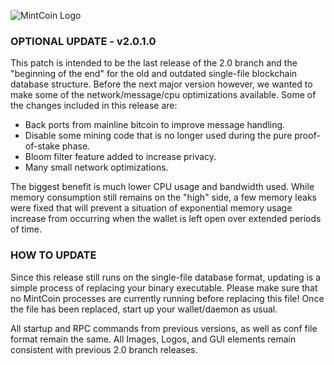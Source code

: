 ![MintCoin Logo](https://github.com/MintcoinCommunity/Mintcoin-Desktop-Wallet/raw/2.0/src/qt/res/icons/MintCoin.png)
### OPTIONAL UPDATE - v2.0.1.0

This patch is intended to be the last release of the 2.0 branch and the "beginning of the end" for the old and outdated single-file blockchain database structure. Before the next major version however, we wanted to make some of the network/message/cpu optimizations available. Some of the changes included in this release are:

* Back ports from mainline bitcoin to improve message handling.
* Disable some mining code that is no longer used during the pure proof-of-stake phase.
* Bloom filter feature added to increase privacy.
* Many small network optimizations.

The biggest benefit is much lower CPU usage and bandwidth used. While memory consumption still remains on the "high" side, a few memory leaks were fixed that will prevent a situation of exponential memory usage increase from occurring when the wallet is left open over extended periods of time.

### HOW TO UPDATE

Since this release still runs on the single-file database format, updating is a simple process of replacing your binary executable. Please make sure that no MintCoin processes are currently running before replacing this file! Once the file has been replaced, start up your wallet/daemon as usual.


All startup and RPC commands from previous versions, as well as conf file format remain the same.
All Images, Logos, and GUI elements remain consistent with previous 2.0 branch releases.
